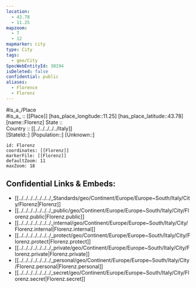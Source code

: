 ```yaml
---
location:
  - 43.78
  - 11.25
mapzoom:
  - 7
  - 12
mapmarker: city
type: City
tags:
  - geo/City
SpocWebEntityId: 30194
isDeleted: false
confidential: public
aliases:
  - Florence
  - Florenz
---
```

#is_a_/Place  
#is_a_ :: [[Place]] 
[has_place_longitude::11.25] 
[has_place_latitude::43.78] 
[name::Florenz] 
State ::  
Country :: [[../../../../../Italy]]  
[StateId::] 
[Population::] 
[Unknown::] 


```leaflet
id: Florenz
coordinates: [[Florenz]] 
markerFile: [[Florenz]] 
defaultZoom: 11 
maxZoom: 18
```


## Confidential Links & Embeds: 
- [[../../../../../../../_Standards/geo/Continent/Europe/Europe~South/Italy/City/Florenz|Florenz]] 
- [[../../../../../../../_public/geo/Continent/Europe/Europe~South/Italy/City/Florenz.public|Florenz.public]] 
- [[../../../../../../../_internal/geo/Continent/Europe/Europe~South/Italy/City/Florenz.internal|Florenz.internal]] 
- [[../../../../../../../_protect/geo/Continent/Europe/Europe~South/Italy/City/Florenz.protect|Florenz.protect]] 
- [[../../../../../../../_private/geo/Continent/Europe/Europe~South/Italy/City/Florenz.private|Florenz.private]] 
- [[../../../../../../../_personal/geo/Continent/Europe/Europe~South/Italy/City/Florenz.personal|Florenz.personal]] 
- [[../../../../../../../_secret/geo/Continent/Europe/Europe~South/Italy/City/Florenz.secret|Florenz.secret]] 
